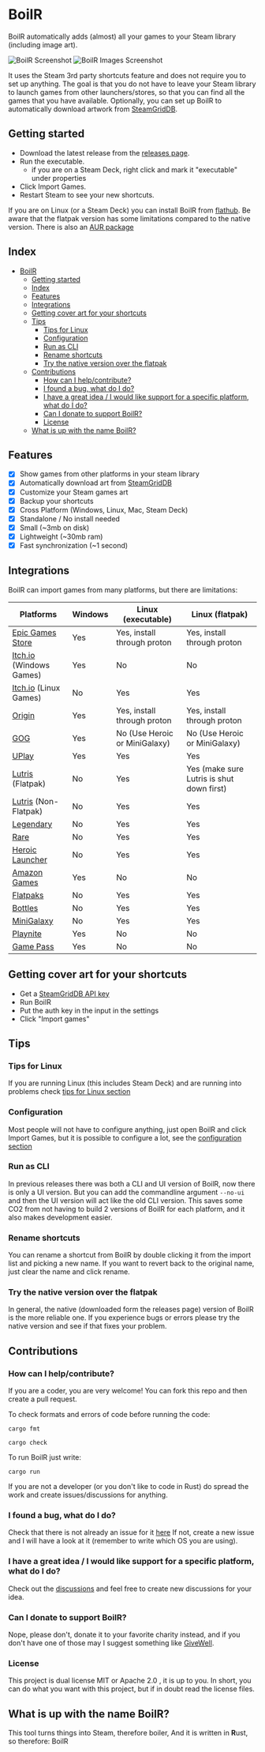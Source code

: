 # BoilR

BoilR automatically adds (almost) all your games to your Steam library (including image art).

![BoilR Screenshot](screenshot_1.png)
![BoilR Images Screenshot](screenshot_2.png)

It uses the Steam 3rd party shortcuts feature and does not require you to set up anything.
The goal is that you do not have to leave your Steam library to launch games from other launchers/stores, so that you can find all the games that you have available.
Optionally, you can set up BoilR to automatically download artwork from [SteamGridDB](https://www.steamgriddb.com/).

## Getting started
- Download the latest release from the [releases page](https://github.com/PhilipK/BoilR/releases).
- Run the executable. 
    - if you are on a Steam Deck, right click and mark it "executable" under properties
- Click Import Games.
- Restart Steam to see your new shortcuts.

If you are on Linux (or a Steam Deck) you can install BoilR from [flathub](https://flathub.org/apps/details/io.github.philipk.boilr).
Be aware that the flatpak version has some limitations compared to the native version.
There is also an [AUR package](https://aur.archlinux.org/packages/steam-boilr-gui)

## Index
- [BoilR](#boilr)
  - [Getting started](#getting-started)
  - [Index](#index)
  - [Features](#features)
  - [Integrations](#integrations)
  - [Getting cover art for your shortcuts](#getting-cover-art-for-your-shortcuts)
  - [Tips](#tips)
    - [Tips for Linux](#tips-for-linux)
    - [Configuration](#configuration)
    - [Run as CLI](#run-as-cli)
    - [Rename shortcuts](#rename-shortcuts)
    - [Try the native version over the flatpak](#try-the-native-version-over-the-flatpak)
  - [Contributions](#contributions)
    - [How can I help/contribute?](#how-can-i-helpcontribute)
    - [I found a bug, what do I do?](#i-found-a-bug-what-do-i-do)
    - [I have a great idea / I would like support for a specific platform, what do I do?](#i-have-a-great-idea--i-would-like-support-for-a-specific-platform-what-do-i-do)
    - [Can I donate to support BoilR?](#can-i-donate-to-support-boilr)
    - [License](#license)
  - [What is up with the name BoilR?](#what-is-up-with-the-name-boilr)


## Features

- [x] Show games from other platforms in your steam library
- [x] Automatically download art from [SteamGridDB](https://www.steamgriddb.com/)
- [x] Customize your Steam games art
- [x] Backup your shortcuts
- [x] Cross Platform (Windows, Linux, Mac, Steam Deck)
- [x] Standalone / No install needed
- [x] Small (~3mb on disk)
- [x] Lightweight (~30mb ram)
- [x] Fast synchronization (~1 second)

## Integrations

BoilR can import games from many platforms, but there are limitations:

| Platforms                                                                       | Windows | Linux (executable)            | Linux (flatpak)                           |
| ------------------------------------------------------------------------------- | ------- | ----------------------------- | ----------------------------------------- |
| [Epic Games Store](https://www.epicgames.com/)                                  | Yes     | Yes, install through proton   | Yes, install through proton               |
| [Itch.io](https://itch.io/app) (Windows Games)                                  | Yes     | No                            | No                                        |
| [Itch.io](https://itch.io/app) (Linux Games)                                    | No      | Yes                           | Yes                                       |
| [Origin](https://www.origin.com)                                                | Yes     | Yes, install through proton   | Yes, install through proton               |
| [GOG](https://www.gog.com/galaxy)                                               | Yes     | No (Use Heroic or MiniGalaxy) | No (Use Heroic or MiniGalaxy)             |
| [UPlay](https://ubisoftconnect.com)                                             | Yes     | Yes                           | Yes                                       |
| [Lutris](https://github.com/lutris/lutris) (Flatpak)                            | No      | Yes                           | Yes (make sure Lutris is shut down first) |
| [Lutris](https://github.com/lutris/lutris) (Non-Flatpak)                        | No      | Yes                           | Yes                                       |
| [Legendary](https://github.com/derrod/legendary)                                | No      | Yes                           | Yes                                       |
| [Rare](https://github.com/Dummerle/Rare/releases)                               | No      | Yes                           | Yes                                       |
| [Heroic Launcher](https://github.com/Heroic-Games-Launcher/HeroicGamesLauncher) | No      | Yes                           | Yes                                       |
| [Amazon Games](https://gaming.amazon.com)                                       | Yes     | No                            | No                                        |
| [Flatpaks](https://flathub.org/)                                                | No      | Yes                           | Yes                                       |
| [Bottles](https://usebottles.com/)                                              | No      | Yes                           | Yes                                       |
| [MiniGalaxy](https://sharkwouter.github.io/minigalaxy/)                         | No      | Yes                           | Yes                                       |
| [Playnite](https://playnite.link/)                                              | Yes     | No                            | No                                        |
| [Game Pass](https://www.xbox.com/en-US/xbox-game-pass)                          | Yes     | No                            | No                                        |

## Getting cover art for your shortcuts

- Get a [SteamGridDB API key](https://www.steamgriddb.com/profile/preferences/api)
- Run BoilR
- Put the auth key in the input in the settings
- Click "Import games"


## Tips 

### Tips for Linux

If you are running Linux (this includes Steam Deck) and are running into problems check [tips for Linux section](tips_for_linux.md)

### Configuration

Most people will not have to configure anything, just open BoilR and click Import Games, but it is possible to configure a lot, see the [configuration section](configuration.md)

### Run as CLI

In previous releases there was both a CLI and UI version of BoilR, now there is only a UI version.
But you can add the commandline argument ``--no-ui`` and then the UI version will act like the old CLI version.
This saves some CO2 from not having to build 2 versions of BoilR for each platform, and it also makes development easier.

### Rename shortcuts

You can rename a shortcut from BoilR by double clicking it from the import list and picking a new name.
If you want to revert back to the original name, just clear the name and click rename.

### Try the native version over the flatpak

In general, the native (downloaded form the releases page) version of BoilR is the more reliable one.
If you experience bugs or errors please try the native version and see if that fixes your problem.

## Contributions 

### How can I help/contribute?
If you are a coder, you are very welcome! You can fork this repo and then create a pull request.

To check formats and errors of code before running the code:

```shell
cargo fmt

cargo check
```

To run BoilR just write:

```shell
cargo run
```

If you are not a developer (or you don't like to code in Rust) do spread the work and create issues/discussions for anything.

### I found a bug, what do I do?
Check that there is not already an issue for it [here](https://github.com/PhilipK/BoilR/issues)
If not, create a new issue and I will have a look at it (remember to write which OS you are using).

### I have a great idea / I would like support for a specific platform, what do I do?
Check out the [discussions](https://github.com/PhilipK/BoilR/discussions) and feel free to create new discussions for your idea.


### Can I donate to support BoilR?
Nope, please don't, donate it to your favorite charity instead, and if you don't have one of those may I suggest something like [GiveWell](https://www.givewell.org/).

### License
This project is dual license MIT or Apache 2.0 , it is up to you. In short, you can do what you want with this project, but if in doubt read the license files.

## What is up with the name BoilR?
This tool turns things into Steam, therefore boiler, And it is written in **R**ust, so therefore: BoilR
